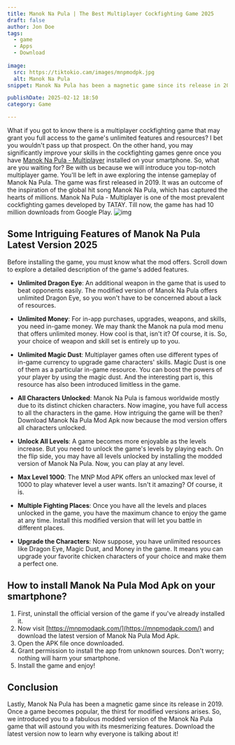 ```yaml
---
title: Manok Na Pula | The Best Multiplayer Cockfighting Game 2025
draft: false
author: Jon Doe 
tags:
  - game
  - Apps
  - Download
  
image:
  src: https://tiktokio.cam/images/mnpmodpk.jpg
  alt: Manok Na Pula
snippet: Manok Na Pula has been a magnetic game since its release in 2019. Once a game becomes popular, the thirst for modified versions arises. 

publishDate: 2025-02-12 18:50
category: Game

---
```

What if you got to know there is a multiplayer cockfighting game that may grant you full access to the game's unlimited features and resources? I bet you wouldn't pass up that prospect. On the other hand, you may significantly improve your skills in the cockfighting games genre once you have [Manok Na Pula - Multiplayer](https://mnpmodapk.com/) installed on your smartphone.
So, what are you waiting for? Be with us because we will introduce you top-notch multiplayer game. You'll be left in awe exploring the intense gameplay of Manok Na Pula. The game was first released in 2019. It was an outcome of the inspiration of the global hit song Manok Na Pula, which has captured the hearts of millions. Manok Na Pula - Multiplayer is one of the most prevalent cockfighting games developed by TATAY. Till now, the game has had 10 million downloads from Google Play.
![img](https://tiktokio.cam/images/mnpmodpk.jpg)
## Some Intriguing Features of Manok Na Pula Latest Version 2025 ##
Before installing the game, you must know what the mod offers. Scroll down to explore a detailed description of the game's added features.

- **Unlimited Dragon Eye**: An additional weapon in the game that is used to beat opponents easily. The modified version of Manok Na Pula offers unlimited Dragon Eye, so you won't have to be concerned about a lack of resources.

- **Unlimited Money**: For in-app purchases, upgrades, weapons, and skills, you need in-game money. We may thank the Manok na pula mod menu that offers unlimited money. How cool is that, isn't it? Of course, it is. So, your choice of weapon and skill set is entirely up to you.
- **Unlimited Magic Dust**: Multiplayer games often use different types of in-game currency to upgrade game characters' skills. Magic Dust is one of them as a particular in-game resource. You can boost the powers of your player by using the magic dust. And the interesting part is, this resource has also been introduced limitless in the game.
- **All Characters Unlocked**: Manok Na Pula is famous worldwide mostly due to its distinct chicken characters. Now imagine, you have full access to all the characters in the game. How intriguing the game will be then? Download Manok Na Pula Mod Apk now because the mod version offers all characters unlocked.
- **Unlock All Levels**: A game becomes more enjoyable as the levels increase. But you need to unlock the game's levels by playing each. On the flip side, you may have all levels unlocked by installing the modded version of Manok Na Pula. Now, you can play at any level.
- **Max Level 1000**: The MNP Mod APK offers an unlocked max level of 1000 to play whatever level a user wants. Isn't it amazing? Of course, it is.
- **Multiple Fighting Places**: Once you have all the levels and places unlocked in the game, you have the maximum chance to enjoy the game at any time. Install this modified version that will let you battle in different places.
- **Upgrade the Characters**: Now suppose, you have unlimited resources like Dragon Eye, Magic Dust, and Money in the game. It means you can upgrade your favorite chicken characters of your choice and make them a perfect one.

## How to install Manok Na Pula Mod Apk on your smartphone? ##

1. First, uninstall the official version of the game if you've already installed it.
2. Now visit [https://mnpmodapk.com/](https://mnpmodapk.com/) and download the latest version of Manok Na Pula Mod Apk.
3. Open the APK file once downloaded.
4. Grant permission to install the app from unknown sources. Don't worry; nothing will harm your smartphone.
5. Install the game and enjoy!

## Conclusion ##
Lastly, Manok Na Pula has been a magnetic game since its release in 2019. Once a game becomes popular, the thirst for modified versions arises. So, we introduced you to a fabulous modded version of the Manok Na Pula game that will astound you with its mesmerizing features. Download the latest version now to learn why everyone is talking about it\!

